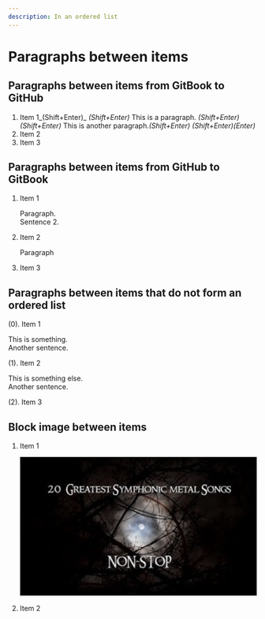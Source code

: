 ```yaml
---
description: In an ordered list
---
```


# Paragraphs between items

## Paragraphs between items from GitBook to GitHub

1. Item 1_\(Shift+Enter\)_ _\(Shift+Enter\)_ This is a paragraph. _\(Shift+Enter\)_ _\(Shift+Enter\)_ This is another paragraph._\(Shift+Enter\)_ _\(Shift+Enter\)\(Enter\)_
2. Item 2
3. Item 3

## Paragraphs between items from GitHub to GitBook

1. Item 1

   Paragraph.  
   Sentence 2.

2. Item 2

   Paragraph

3. Item 3

## Paragraphs between items that do not form an ordered list

\(0\). Item 1

This is something.  
Another sentence.

\(1\). Item 2

This is something else.  
Another sentence.

\(2\). Item 3


## Block image between items

1. Item 1

   ![](.gitbook/assets/screenshot-2020-12-07-at-16.20.55.png)

2. Item 2
